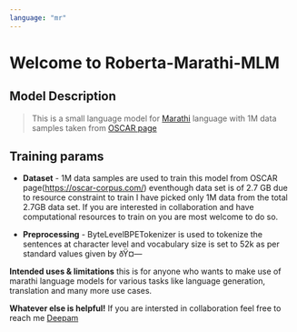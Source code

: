 ```yaml
---
language: "mr"
---
```


# Welcome to Roberta-Marathi-MLM

## Model Description
 
> This is a small language model for [Marathi](https://en.wikipedia.org/wiki/Marathi) language with 1M data samples taken from
  [OSCAR page](https://oscar-public.huma-num.fr/shuffled/mr_dedup.txt.gz)

## Training params 

- **Dataset** - 1M data samples are used to train this model from OSCAR page(https://oscar-corpus.com/) eventhough data set is of 2.7 GB due to resource constraint to train 
I have picked only 1M data from the total 2.7GB data set. If you are interested in collaboration and have computational resources to train on you are most welcome to do so.

- **Preprocessing** - ByteLevelBPETokenizer is used to tokenize the sentences at character level and vocabulary size is set to 52k as per standard values given by ðŸ¤— 
<!-- - **Hyperparameters** - __ByteLevelBPETokenizer__ : vocabulary size = 52_000 and  min_frequency = 2
                        __Trainer__ :               num_train_epochs=12 - trained for 12 epochs
                                                    per_gpu_train_batch_size=64 - batch size for the datasamples is 64
                                                    save_steps=10_000 - save model for every 10k steps
                                                    save_total_limit=2 - save limit is set for 2 -->

**Intended uses & limitations**
  this is for anyone who wants to make use of marathi language models for various tasks like language generation, translation and many more use cases.

**Whatever else is helpful!**
  If you are intersted in collaboration feel free to reach  me [Deepam](mailto:deepam8155@gmail.com)
